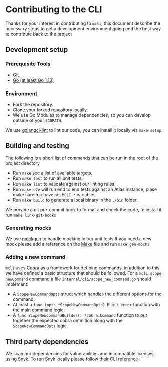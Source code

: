 # Contributing to the CLI

Thanks for your interest in contributing to `mcli`, 
this document describe the necessary steps to get a development environment going and the best way to contribute back to the project

## Development setup

### Prerequisite Tools 
- [Git](https://git-scm.com/)
- [Go (at least Go 1.13)](https://golang.org/dl/)

### Environment
- Fork the repository.
- Clone your forked repository locally.
- We use Go Modules to manage dependencies, so you can develop outside of your `$GOPATH`.

We use [golangci-lint](https://github.com/golangci/golangci-lint) to lint our code, you can install it locally via `make setup`.

## Building and testing

The following is a short list of commands that can be run in the root of the project directory

- Run `make` see a list of available targets.
- Run `make test` to run all unit tests.
- Run `make lint` to validate against our linting rules.
- Run `make e2e` will run end to end tests against an Atlas instance, plase make sure too have set `MCLI_*` variables.
- Run `make build` to generate a local binary in the `./bin` folder.

We provide a git pre-commit hook to format and check the code, to install it run `make link-git-hooks` 

### Generating mocks

We use [mockgen](https://github.com/golang/mock) to handle mocking in our unit tests
If you need a new mock please add a reference on the [Make](Makefile) file and run `make gen-mocks`

### Adding a new command

`mcli` uses [Cobra](https://github.com/spf13/cobra) as a framework for defining commands,
in addition to this we have defined a basic structure that should be followed.
For a `mcli scope newCommand` command a file `internal/cli/scope_new_command.go` should implement: 
- A `ScopeNewCommandOpts` struct which handles the different options for the command.
- At least a `func (opts *ScopeNewCommandOpts) Run() error` function with the main command logic.
- A `func ScopeNewCommandBuilder() *cobra.Command` function to put together the expected cobra definition along with the `ScopeNewCommandOpts` logic.

## Third party dependencies

We scan our dependencies for vulnerabilities and incompatible licenses using [Snyk](https://snyk.io/).
To run Snyk locally please follow their [CLI reference](https://support.snyk.io/hc/en-us/articles/360003812458-Getting-started-with-the-CLI) 
